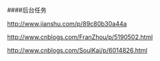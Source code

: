 ####后台任务

http://www.jianshu.com/p/89c80b30a44a

http://www.cnblogs.com/FranZhou/p/5190502.html

http://www.cnblogs.com/SoulKai/p/6014826.html


